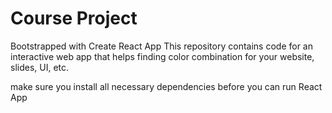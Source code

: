 # Course Project

Bootstrapped with Create React App
This repository contains code for an interactive web app that helps finding color combination for
your website, slides, UI, etc.



make sure you install all necessary dependencies before you can run React App 
